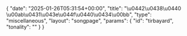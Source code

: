 {
    "date": "2025-01-26T05:31:54+00:00",
    "title": "\u0442\u0438\u0440 \u00ab\u0431\u043e\u044f\u0440\u0434\u00bb",
    "type": "miscellaneous",
    "layout": "songpage",
    "params": {
        "id": "tirbayard",
        "tonality": ""
    }
}